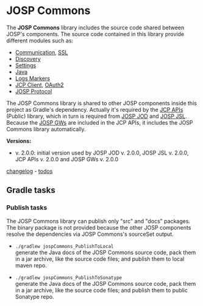 # JOSP Commons

The **JOSP Commons** library includes the source code shared between JOSP's
components. The source code contained in this library provide different modules
such as:

* [Communication](communication.md), [SSL](communication_ssl.md)
* [Discovery](discovery.md)
* [Settings](settings.md)
* [Java](java.md)
* [Logs Markers](logs.md)
* [JCP Client](jcpclient.md), [OAuth2](jcpclient_oauth2.md)
* [JOSP Protocol](jospprotocol.md)

The JOSP Commons library is shared to other JOSP components inside this project
as Gradle's dependency. Actually it's required by the [JCP APIs](../jcpAPIs/README.md)
(Public) library, which in turn is required from [JOSP JOD](../jospJOD/README.md)
and [JOSP JSL](../jospJSL/README.md). Because the [JOSP GWs](../jospGWs/README.md)
are included in the JCP APIs, it includes the JOSP Commons library automatically.  

**Versions:**<br>
  * v. 2.0.0:
    initial version used by JOSP JOD v. 2.0.0, JOSP JSL v. 2.0.0, JCP APIs v. 2.0.0
    and JOSP GWs v. 2.0.0

[changelog](CHANGELOG.md) - [todos](TODOS.md)


## Gradle tasks

### Publish tasks
  The JOSP Commons library can publish only "src" and "docs" packages. The binary
  package is not provided because the other JOSP components resolve the dependencies
  via JOSP Commons's sourceSet output.
   
  * ```./gradlew jospCommons_PublishToLocal```<br>
    generate the Java docs of the JOSP Commons source code, pack them in a jar
    archive, like the source code files; and publish them to local maven repo.
   
  * ```./gradlew jospCommons_PublishToSonatype```<br>
    generate the Java docs of the JOSP Commons source code, pack them in a jar
    archive, like the source code files; and publish them to public Sonatype repo.
